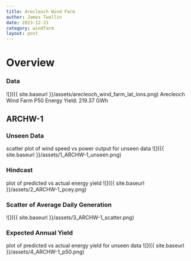```yaml
---
title: Arecleoch Wind Farm
author: James Twallin
date: 2023-12-21
category: windfarm
layout: post
---
```

# Overview

### Data

![]({{ site.baseurl }}/assets/arecleoch_wind_farm_lat_lons.png)
Arecleoch Wind Farm P50 Energy Yield: 219.37 GWh

ARCHW-1
-------------
### Unseen Data 
scatter plot of wind speed vs power output for unseen data
![]({{ site.baseurl }}/assets/1_ARCHW-1_unseen.png)
### Hindcast 
plot of predicted vs actual energy yield
![]({{ site.baseurl }}/assets/2_ARCHW-1_pcey.png)
### Scatter of Average Daily Generation 

![]({{ site.baseurl }}/assets/3_ARCHW-1_scatter.png)
### Expected Annual Yield 
plot of predicted vs actual energy yield for unseen data
![]({{ site.baseurl }}/assets/4_ARCHW-1_p50.png)

